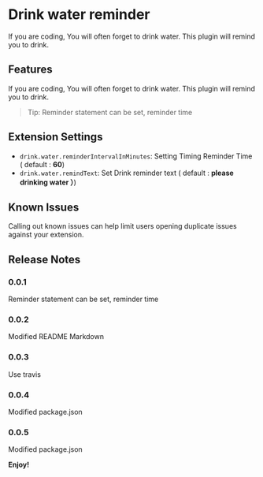 # Drink water reminder

If you are coding, You will often forget to drink water. This plugin will remind you to drink.

## Features

If you are coding, You will often forget to drink water. This plugin will remind you to drink.

> Tip: Reminder statement can be set, reminder time


## Extension Settings


* `drink.water.reminderIntervalInMinutes`: Setting Timing Reminder Time ( default : **60**)
* `drink.water.remindText`: Set Drink reminder text  ( default : **please drinking water ）**)

## Known Issues

Calling out known issues can help limit users opening duplicate issues against your extension.

## Release Notes

### 0.0.1

Reminder statement can be set, reminder time

### 0.0.2

Modified README Markdown

### 0.0.3

Use travis

### 0.0.4
Modified package.json

### 0.0.5
Modified package.json

**Enjoy!**
